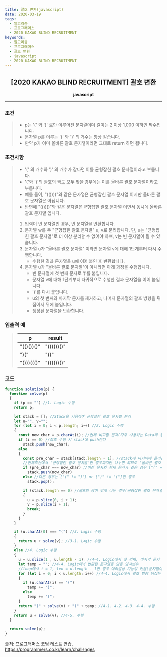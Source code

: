 ```yaml
---
title: 괄호 변환(javascript)
date: 2020-03-19
tags:
  - 알고리즘
  - 프로그래머스
  - 2020 KAKAO BLIND RECRUITMENT
keywords:
  - 알고리즘
  - 프로그래머스
  - 괄호 변환
  - javascript
  - 2020 KAKAO BLIND RECRUITMENT
---
```


## <center>[2020 KAKAO BLIND RECRUITMENT] 괄호 변환</center>

**<center>javascript</center>**

---

### 조건

> - p는 '(' 와 ')' 로만 이루어진 문자열이며 길이는 2 이상 1,000 이하인 짝수입니다.
> - 문자열 p를 이루는 '(' 와 ')' 의 개수는 항상 같습니다.
> - 만약 p가 이미 올바른 괄호 문자열이라면 그대로 return 하면 됩니다.

### 조건사항

> - '(' 의 개수와 ')' 의 개수가 같다면 이를 균형잡힌 괄호 문자열이라고 부릅니다.
> - '('와 ')'의 괄호의 짝도 모두 맞을 경우에는 이를 올바른 괄호 문자열이라고 부릅니다.
> - 예를 들어, "(()))("와 같은 문자열은 균형잡힌 괄호 문자열 이지만 올바른 괄호 문자열은 아닙니다.
> - 반면에 "(())()"와 같은 문자열은 균형잡힌 괄호 문자열 이면서 동시에 올바른 괄호 문자열 입니다.
>
> 1. 입력이 빈 문자열인 경우, 빈 문자열을 반환합니다.
> 2. 문자열 w를 두 "균형잡힌 괄호 문자열" u, v로 분리합니다. 단, u는 "균형잡힌 괄호 문자열"로 더 이상 분리할 수 없어야 하며, v는 빈 문자열이 될 수 있습니다.
> 3. 문자열 u가 "올바른 괄호 문자열" 이라면 문자열 v에 대해 1단계부터 다시 수행합니다.
>    - 수행한 결과 문자열을 u에 이어 붙인 후 반환합니다.
> 4. 문자열 u가 "올바른 괄호 문자열"이 아니라면 아래 과정을 수행합니다.
>    - 빈 문자열에 첫 번째 문자로 '('를 붙입니다.
>    - 문자열 v에 대해 1단계부터 재귀적으로 수행한 결과 문자열을 이어 붙입니다.
>    - ')'를 다시 붙입니다.
>    - u의 첫 번째와 마지막 문자를 제거하고, 나머지 문자열의 괄호 방향을 뒤집어서 뒤에 붙입니다.
>    - 생성된 문자열을 반환합니다.

### 입출력 예

> | p          | result     |
> | ---------- | ---------- |
> | "(()())()" | "(()())()" |
> | ")("       | "()"       |
> | "()))((()" | "()(())()" |

### 코드

```javascript
function solution(p) {
  function solve(p)
  {
    if (p == "") //1. Logic 수행
    return p;

    let stack = []; //Stack을 사용하여 균형잡힌 괄호 문자열 분리
    let u="", v="";
    for (let i = 0; i < p.length; i++) //2. Logic 수행
    {
      const now_char = p.charAt(i); //현재 비교할 문자(자주 사용하는 Data의 경우 유지보수 측면을 위하여 변수로 담는다)
      if (i == 0) //최초 수행 시 stack에 push한다
        stack.push(now_char);
      else
      {
        const pre_char = stack[stack.length - 1]; //stack에 마지막에 들어간 문자
        //전제조건에서 '균형잡힌 괄호 문자열'인 경우까지만 나누면 되므로 '올바른 괄호 문자열'인지는 판단하지 않는다.
        if (pre_char === now_char) //이전 문자와 현재 문자가 같은 경우 ["(" == "("] or [")" == ")"] stack에 push한다.
          stack.push(now_char)
        else //다른 경우는 ["(" != ")"] or [")" != "("]인 경우
          stack.pop();

        if (stack.length == 0) //괄호의 쌍이 맞게 나눈 경우(균형잡힌 괄호 문자열인 경우)
        {
          u = p.slice(0, i + 1);
          v = p.slice(i + 1);
          break;
        }
      }
    }

    if (u.charAt(0) === "(") //3. Logic 수행
    {
      return u + solve(v); //3-1. Logic 수행
    }
    else //4. Logic 수행
    {
      u = u.slice(1 , u.length - 1); //4-4. Logic에서 첫 번째, 마지막 문자 제거, 미리 문자열 자르기를하여 혹시 모를 예외방지
      let temp = ""; //4-4. Logic에서 변환된 문자열을 담을 임시변수
      //loop에서 i = 1, len = u.length - 1한 경우 예외발생 가능성 있음(문자열이 1인경우)
      for (let i = 0; i < u.length; i++) //4-4. Logic에서 괄호 방향 뒤집는 loop
      {
        if (u.charAt(i) == "(")
          temp += ")";
        else
          temp += "(";
      }
      return "(" + solve(v) + ")" + temp; //4-1. 4-2. 4-3. 4-4. 수행
    }
    return u + solve(v); //4-5. 수행
  }

  return solve(p);
}
```

출처: 프로그래머스 코딩 테스트 연습, https://programmers.co.kr/learn/challenges
